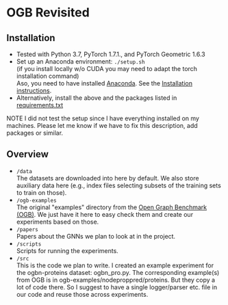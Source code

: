 # OGB Revisited

## Installation
* Tested with Python 3.7, PyTorch 1.7.1., and PyTorch Geometric 1.6.3
* Set up an Anaconda environment: `./setup.sh` 
<br/>(if you install locally w/o CUDA you may need to adapt the torch installation command)
<br/> Aso, you need to have installed [Anaconda](https://www.anaconda.com/products/individual#Downloads). See the [Installation instructions](https://docs.anaconda.com/anaconda/install/).
* Alternatively, install the above and the packages listed in [requirements.txt](requirements.txt)

NOTE I did not test the setup since I have everything installed on my machines. Please let me know if we have to fix this description, add packages or similar.

## Overview

* `/data` 
<br/>The datasets are downloaded into here by default. We also store auxiliary data here (e.g., index files selecting subsets of the training sets to train on those).
* `/ogb-examples` 
<br/>The original "examples" directory from the [Open Graph Benchmark (OGB)](https://github.com/snap-stanford/ogb). We just have it here to easy check them and create our experiments based on those.
* `/papers` 
<br/>Papers about the GNNs we plan to look at in the project.
* `/scripts`
<br/>Scripts for running the experiments.
* `/src` 
<br/> This is the code we plan to write. I created an example experiment for the ogbn-proteins dataset: ogbn_pro.py. 
The corresponding example(s) from OGB is in ogb-examples/nodeproppred/proteins. But they copy a lot of code there. So I suggest to have a single logger/parser etc. file in our code and reuse those across experiments.
